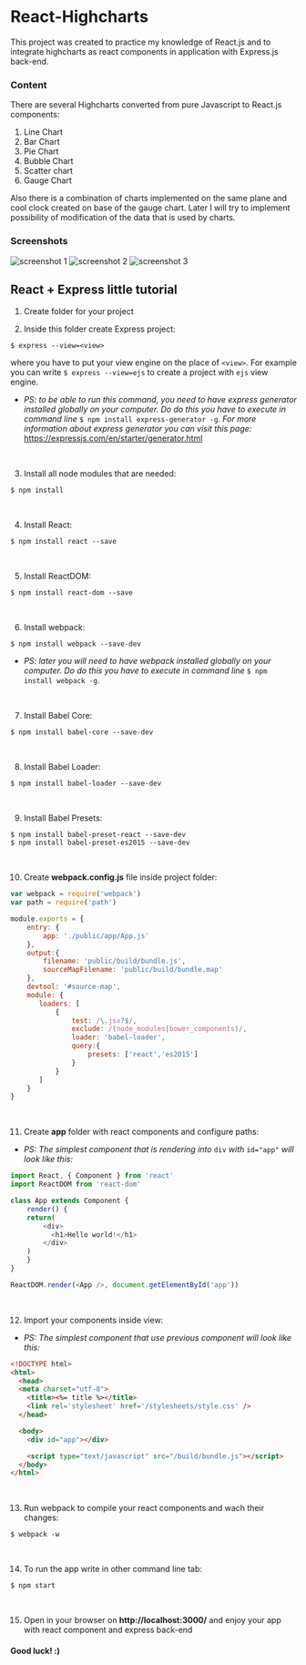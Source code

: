 # React-Highcharts
This project was created to practice my knowledge of React.js and to integrate highcharts as react components in application with Express.js back-end.

### Content
There are several Highcharts converted from pure Javascript to React.js components:
1. Line Chart
2. Bar Chart
3. Pie Chart
4. Bubble Chart
5. Scatter chart
6. Gauge Chart

Also there is a combination of charts implemented on the same plane and cool clock  created on base of the gauge chart. Later I will try to implement possibility of modification of the data that is used by charts.

### Screenshots
![screenshot 1](https://cloud.githubusercontent.com/assets/26466644/25593089/86dabf66-2ebb-11e7-87ea-8703c913024f.png)
![screenshot 2](https://cloud.githubusercontent.com/assets/26466644/25593093/88d33a50-2ebb-11e7-8695-976ef01c6bc2.png)
![screenshot 3](https://cloud.githubusercontent.com/assets/26466644/25593096/8b2b9fe0-2ebb-11e7-9ced-760bc0fa1f5e.png)




## React + Express little tutorial
1. Create folder for your project<br>

2. Inside this folder create Express project:
```
$ express --view=<view>
```
where you have to put your view engine on the place of ```<view>```.
For example you can write ```$ express --view=ejs``` to create a project with ```ejs``` view engine.<br>
- *PS: to be able to run this command, you need to have express generator installed globally on your computer. Do do this you have to execute in command line* ```$ npm install express-generator -g```. *For more information about express generator you can visit this page:* https://expressjs.com/en/starter/generator.html 
<br>

3. Install all node modules that are needed:
```
$ npm install
```
<br>

4. Install React:
```
$ npm install react --save
```
<br>

5. Install ReactDOM:
```
$ npm install react-dom --save
```
<br>

6. Install webpack:
```
$ npm install webpack --save-dev
```
- *PS: later you will need to have webpack installed globally on your computer. Do do this you have to execute in command line* ```$ npm install webpack -g```.
<br>

7. Install Babel Core:
```
$ npm install babel-core --save-dev
```
<br>

8. Install Babel Loader:
```
$ npm install babel-loader --save-dev
```
<br>

9. Install Babel Presets:
```
$ npm install babel-preset-react --save-dev
$ npm install babel-preset-es2015 --save-dev
```
<br>

10. Create **webpack.config.js** file inside project folder:
```javascript
var webpack = require('webpack')
var path = require('path')

module.exports = {
    entry: {
        app: './public/app/App.js'
    },
    output:{
        filename: 'public/build/bundle.js',
        sourceMapFilename: 'public/build/bundle.map'
    },
    devtool: '#source-map',
    module: {
       loaders: [
           {
               test: /\.jsx?$/,
               exclude: /(node_modules|bower_components)/,
               loader: 'babel-loader',
               query:{
                   presets: ['react','es2015']
               }
           }
       ]
    }
}
```
<br>

11. Create **app** folder with react components and configure paths:
- *PS: The simplest component that is rendering into* ```div``` *with* ```id="app"``` *will look like this:*
```javascript
import React, { Component } from 'react'
import ReactDOM from 'react-dom'

class App extends Component {
	render() {
    return(
        <div>
          <h1>Hello world!</h1>
        </div>
    )
	}
}

ReactDOM.render(<App />, document.getElementById('app'))
```
<br>

12. Import your components inside view:
- *PS: The simplest component that use previous component will look like this:*
```html
<!DOCTYPE html>
<html>
  <head>
  <meta charset="utf-8">
    <title><%= title %></title>
    <link rel='stylesheet' href='/stylesheets/style.css' />
  </head>

  <body>
  	<div id="app"></div>

    <script type="text/javascript" src="/build/bundle.js"></script> 
  </body>
</html>
```
<br>

13. Run webpack to compile your react components and wach their changes:
```
$ webpack -w
```
<br>

14. To run the app write in other command line tab:
```
$ npm start
```
<br>

15. Open in your browser on **http://localhost:3000/** and enjoy your app with react component and express back-end

#### Good luck! :)
